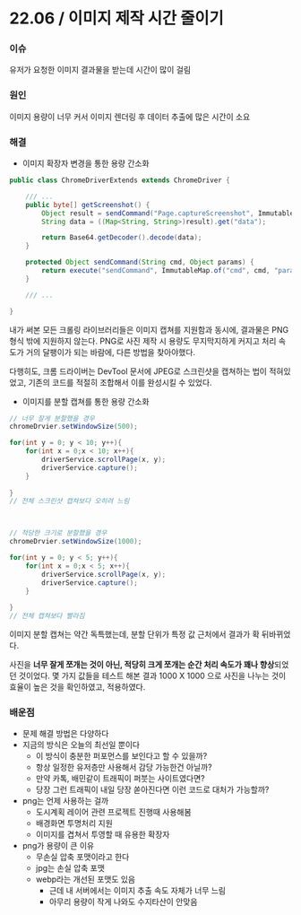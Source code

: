 # 22.06 / 이미지 제작 시간 줄이기

### 이슈

유저가 요청한 이미지 결과물을 받는데 시간이 많이 걸림

### 원인

이미지 용량이 너무 커서 이미지 렌더링 후 데이터 추출에 많은 시간이 소요

### 해결

* 이미지 확장자 변경을 통한 용량 간소화

```java
public class ChromeDriverExtends extends ChromeDriver {

    /// ...
    public byte[] getScreenshot() {
        Object result = sendCommand("Page.captureScreenshot", ImmutableMap.of("format", "jpeg"));
        String data = ((Map<String, String>)result).get("data");

        return Base64.getDecoder().decode(data);
    }

    protected Object sendCommand(String cmd, Object params) {
        return execute("sendCommand", ImmutableMap.of("cmd", cmd, "params", params)).getValue();
    }

    /// ...

}
```

내가 써본 모든 크롤링 라이브러리들은 이미지 캡쳐를 지원함과 동시에, 결과물은 PNG 형식 밖에 지원하지 않는다. PNG로 사진 제작 시 용량도 무지막지하게 커지고 처리 속도가 거의 달팽이가 되는 바람에, 다른 방법을 찾아야했다.

다행히도, 크롬 드라이버는 DevTool 문서에 JPEG로 스크린샷을 캡쳐하는 법이 적혀있었고, 기존의 코드를 적절히 조합해서 이를 완성시킬 수 있었다.

* 이미지를 분할 캡쳐를 통한 용량 간소화

```java
// 너무 잘게 분할했을 경우
chromeDrvier.setWindowSize(500);

for(int y = 0; y < 10; y++){
    for(int x = 0;x < 10; x++){
        driverService.scrollPage(x, y);
        driverService.capture();
    }
    
}
// 전체 스크린샷 캡쳐보다 오히려 느림



// 적당한 크기로 분할했을 경우
chromeDrvier.setWindowSize(1000);

for(int y = 0; y < 5; y++){
    for(int x = 0;x < 5; x++){
        driverService.scrollPage(x, y);
        driverService.capture();
    }
    
}
// 전체 캡쳐보다 빨라짐
```

이미지 분할 캡쳐는 약간 독특했는데, 분할 단위가 특정 값 근처에서 결과가 확 뒤바뀌었다.

사진을 **너무 잘게 쪼개는 것이 아닌, 적당히 크게 쪼개는 순간 처리 속도가 꽤나 향상**되었던 것이었다. 몇 가지 값들을 테스트 해본 결과 1000 X 1000 으로 사진을 나누는 것이 효율이 높은 것을 확인하였고, 적용하였다.

### 배운점

* 문제 해결 방법은 다양하다
* 지금의 방식은 오늘의 최선일 뿐이다
  * 이 방식이 충분한 퍼포먼스를 보인다고 할 수 있을까?
  * 항상 일정한 유저층만 사용해서 감당 가능한건 아닐까?
  * 만약 카톡, 배민같이 트래픽이 퍼붓는 사이트였다면?
  * 당장 그런 트래픽이 내일 당장 쏟아진다면 이런 코드로 대처가 가능할까?
* png는 언제 사용하는 걸까
  * 도시계획 레이어 관련 프로젝트 진행때 사용해봄
  * 배경화면 투명처리 지원
  * 이미지를 겹쳐서 투영할 때 유용한 확장자
* png가 용량이 큰 이유
  * 무손실 압축 포맷이라고 한다
  * jpg는 손실 압축 포맷
  * webp라는 개선된 포맷도 있음
    * 근데 내 서버에서는 이미지 추출 속도 자체가 너무 느림
    * 아무리 용량이 작게 나와도 수지타산이 안맞음
